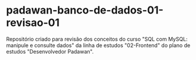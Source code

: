 # padawan-banco-de-dados-01-revisao-01
Repositório criado para revisão dos conceitos do curso "SQL com MySQL: manipule e consulte dados" da linha de estudos "02-Frontend" do plano de estudos "Desenvolvedor Padawan".
